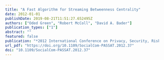 ```yaml
---
title: "A Fast Algorithm for Streaming Betweenness Centrality"
date: 2012-01-01
publishDate: 2019-08-21T11:51:27.652495Z
authors: ["Oded Green", "Robert McColl", "David A. Bader"]
publication_types: ["1"]
abstract: ""
featured: false
publication: "*2012 International Conference on Privacy, Security, Risk and Trust, PASSAT 2012, and 2012 International Confernece on Social Computing, SocialCom 2012, Amsterdam, Netherlands, September 3-5, 2012*"
url_pdf: "https://doi.org/10.1109/SocialCom-PASSAT.2012.37"
doi: "10.1109/SocialCom-PASSAT.2012.37"
---
```


